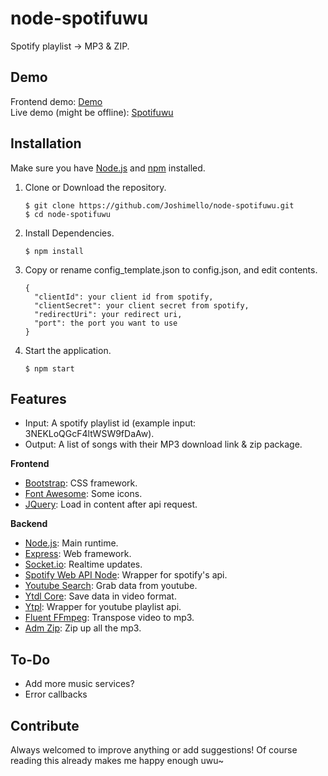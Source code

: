 # node-spotifuwu
Spotify playlist -> MP3 & ZIP.

## Demo
Frontend demo: [Demo](https://joshimello.github.io/node-spotifuwu/)  
Live demo (might be offline): [Spotifuwu](https://spotifuwu.chibimello.com)

## Installation
Make sure you have [Node.js](https://nodejs.org/en/) and [npm](https://www.npmjs.com) installed.

1. Clone or Download the repository.

	```
	$ git clone https://github.com/Joshimello/node-spotifuwu.git
	$ cd node-spotifuwu
	```
2. Install Dependencies.

	```
	$ npm install
	```
3. Copy or rename config_template.json to config.json, and edit contents.
  
  	```
  	{
   	  "clientId": your client id from spotify,
	  "clientSecret": your client secret from spotify,
	  "redirectUri": your redirect uri,
	  "port": the port you want to use
  	}
  	```
4. Start the application.

	```
	$ npm start
	```

## Features
- Input: A spotify playlist id (example input: 3NEKLoQGcF4ltWSW9fDaAw).
- Output: A list of songs with their MP3 download link & zip package.

**Frontend**
- [Bootstrap](https://github.com/twbs/bootstrap): CSS framework.
- [Font Awesome](https://github.com/FortAwesome/Font-Awesome): Some icons.
- [JQuery](https://github.com/jquery/jquery): Load in content after api request.

**Backend**
- [Node.js](https://github.com/nodejs/node): Main runtime.
- [Express](https://github.com/expressjs/express): Web framework.
- [Socket.io](https://github.com/TimeForANinja/node-ytpl): Realtime updates.
- [Spotify Web API Node](https://github.com/thelinmichael/spotify-web-api-node): Wrapper for spotify's api.
- [Youtube Search](https://github.com/appit-online/youtube-search): Grab data from youtube.
- [Ytdl Core](https://github.com/fent/node-ytdl-core): Save data in video format.
- [Ytpl](https://github.com/TimeForANinja/node-ytpl): Wrapper for youtube playlist api.
- [Fluent FFmpeg](https://github.com/fluent-ffmpeg/node-fluent-ffmpeg): Transpose video to mp3.
- [Adm Zip](https://github.com/cthackers/adm-zip): Zip up all the mp3.

## To-Do
- Add more music services?
- Error callbacks

## Contribute
Always welcomed to improve anything or add suggestions! 
Of course reading this already makes me happy enough uwu~
